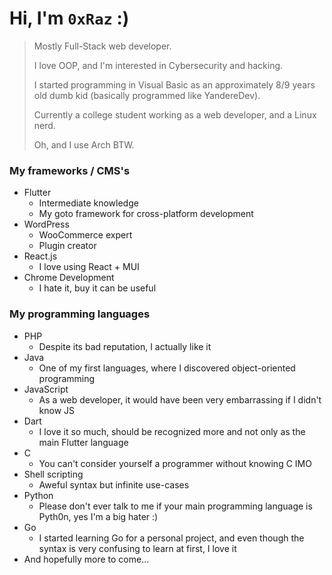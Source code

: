 # Hi, I'm `0xRaz` :)

> Mostly Full-Stack web developer.
> 
> I love OOP, and I'm interested in Cybersecurity and hacking.
> 
> I started programming in Visual Basic as an approximately 8/9 years old dumb kid (basically programmed like YandereDev).
> 
> Currently a college student working as a web developer, and a Linux nerd.
>
> Oh, and I use Arch BTW.

### My frameworks / CMS's
- Flutter
  - Intermediate knowledge
  - My goto framework for cross-platform development
- WordPress
  - WooCommerce expert
  - Plugin creator
- React.js
  - I love using React + MUI
- Chrome Development
  - I hate it, buy it can be useful

### My programming languages
- PHP
  - Despite its bad reputation, I actually like it
- Java
  - One of my first languages, where I discovered object-oriented programming
- JavaScript
  - As a web developer, it would have been very embarrassing if I didn't know JS
- Dart
  - I love it so much, should be recognized more and not only as the main Flutter language
- C
  - You can't consider yourself a programmer without knowing C IMO
- Shell scripting
  - Aweful syntax but infinite use-cases
- Python
  - Please don't ever talk to me if your main programming language is Pyth0n, yes I'm a big hater :)
- Go
  - I started learning Go for a personal project, and even though the syntax is very confusing to learn at first, I love it
- And hopefully more to come...
